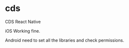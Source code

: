 # cds
CDS React Native


iOS Working fine.

Android need to set all the libraries and check permissions.
